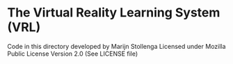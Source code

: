 The Virtual Reality Learning System (VRL)
===================
    
Code in this directory developed by Marijn Stollenga
Licensed under Mozilla Public License Version 2.0 (See LICENSE file)
    